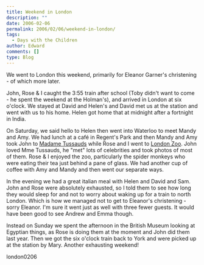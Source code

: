 ```yaml
---
title: Weekend in London
description: ""
date: 2006-02-06
permalink: 2006/02/06/weekend-in-london/
tags:
  - Days with the Children
author: Edward
comments: []
type: Blog
---
```


We went to London this weekend, primarily for Eleanor Garner\'s
christening - of which more later.

John, Rose &amp; I caught the 3:55 train after school (Toby didn\'t want
to come - he spent the weekend at the Holman\'s), and arrived in London
at six o\'clock. We stayed at David and Helen\'s and David met us at the
station and went with us to his home. Helen got home that at midnight
after a fortnight in India.

On Saturday, we said hello to Helen then went into Waterloo to meet
Mandy and Amy. We had lunch at a café in Regent\'s Park and then Mandy
and Amy took John to [Madame Tussauds][1] while Rose and I went to
[London Zoo][2]. John loved Mme Tussauds, he \"met\" lots of celebrities
and took photos of most of them. Rose &amp; I enjoyed the zoo,
particularly the spider monkeys who were eating their tea just behind a
pane of glass. We had another cup of coffee with Amy and Mandy and then
went our separate ways.

In the evening we had a great italian meal with Helen and David and Sam.
John and Rose were absolutely exhausted, so I told them to see how long
they would sleep for and not to worry about waking up for a train to
north London. Which is how we managed not to get to Eleanor\'s
christening - sorry Eleanor. I\'m sure it went just as well with three
fewer guests. It would have been good to see Andrew and Emma though.

Instead on Sunday we spent the afternoon in the British Museum looking
at Egyptian things, as Rose is doing them at the moment and John did
them last year. Then we got the six o\'clock train back to York and were
picked up at the station by Mary. Another exhausting weekend!

<wpg2>london0206</wpg2>



[1]: https://www.madame-tussauds.co.uk/index.asp
[2]: https://www.zsl.org/london-zoo/
